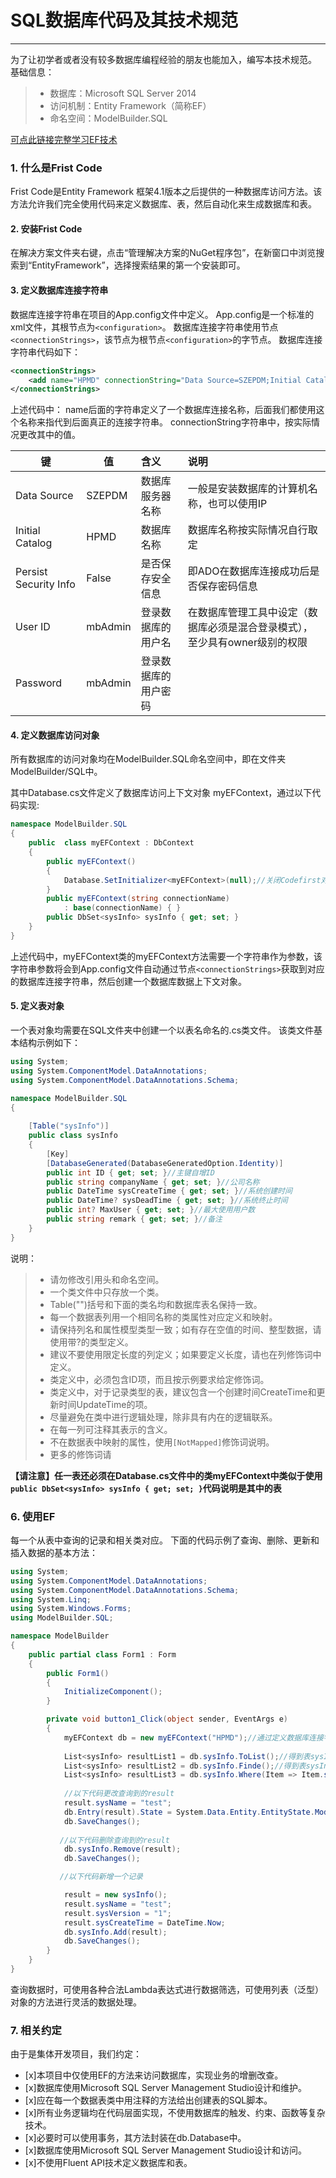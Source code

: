 ﻿# SQL数据库代码及其技术规范
-----------------------------------
 
为了让初学者或者没有较多数据库编程经验的朋友也能加入，编写本技术规范。
基础信息： 
> * 数据库：Microsoft SQL Server 2014
> * 访问机制：Entity Framework（简称EF）
> * 命名空间：ModelBuilder.SQL

[可点此链接完整学习EF技术](https://www.cnblogs.com/caofangsheng/p/5020541.html)



### 1. 什么是Frist Code
Frist Code是Entity Framework 框架4.1版本之后提供的一种数据库访问方法。该方法允许我们完全使用代码来定义数据库、表，然后自动化来生成数据库和表。

#### 2. 安装Frist Code
在解决方案文件夹右键，点击“管理解决方案的NuGet程序包”，在新窗口中浏览搜索到“EntityFramework”，选择搜索结果的第一个安装即可。

#### 3. 定义数据库连接字符串
数据库连接字符串在项目的App.config文件中定义。
App.config是一个标准的xml文件，其根节点为`<configuration>`。
数据库连接字符串使用节点`<connectionStrings>`，该节点为根节点`<configuration>`的字节点。
数据库连接字符串代码如下：
```xml
<connectionStrings>
    <add name="HPMD" connectionString="Data Source=SZEPDM;Initial Catalog=HPMD;Persist Security Info=False;User ID=mbAdmin;Password=mbAdmin;" providerName="System.Data.SqlClient" />
</connectionStrings>
```
上述代码中：
name后面的字符串定义了一个数据库连接名称，后面我们都使用这个名称来指代到后面真正的连接字符串。
connectionString字符串中，按实际情况更改其中的值。

|键                |值          |含义               |说明|
|--------          |--------    |:-----             |:----|
| Data Source      |SZEPDM      |数据库服务器名称   |一般是安装数据库的计算机名称，也可以使用IP
| Initial Catalog  |HPMD        |数据库名称         |数据库名称按实际情况自行取定
| Persist Security Info |False  |是否保存安全信息   |即ADO在数据库连接成功后是否保存密码信息|
| User ID          |mbAdmin     |登录数据库的用户名 |在数据库管理工具中设定（数据库必须是混合登录模式），至少具有owner级别的权限
| Password         |mbAdmin     |登录数据库的用户密码|

#### 4. 定义数据库访问对象
所有数据库的访问对象均在ModelBuilder.SQL命名空间中，即在文件夹ModelBuilder/SQL中。

其中Database.cs文件定义了数据库访问上下文对象 myEFContext，通过以下代码实现:
```csharp
namespace ModelBuilder.SQL
{
    public  class myEFContext : DbContext
    {
        public myEFContext()
        {
            Database.SetInitializer<myEFContext>(null);//关闭Codefirst对数据库的检测。这样代码只会访问数据，而不会检查数据库结构的更改。避免不需要的警告
        }
        public myEFContext(string connectionName)
            : base(connectionName) { }
        public DbSet<sysInfo> sysInfo { get; set; }
    }
}

```
上述代码中，myEFContext类的myEFContext方法需要一个字符串作为参数，该字符串参数将会到App.config文件自动通过节点`<connectionStrings>`获取到对应的数据库连接字符串，然后创建一个数据库数据上下文对象。

#### 5. 定义表对象
一个表对象均需要在SQL文件夹中创建一个以表名命名的.cs类文件。
该类文件基本结构示例如下：
```csharp
using System;
using System.ComponentModel.DataAnnotations;
using System.ComponentModel.DataAnnotations.Schema;

namespace ModelBuilder.SQL
{
   
    [Table("sysInfo")]
    public class sysInfo
    {
        [Key]
        [DatabaseGenerated(DatabaseGeneratedOption.Identity)]
        public int ID { get; set; }//主键自增ID
        public string companyName { get; set; }//公司名称
        public DateTime sysCreateTime { get; set; }//系统创建时间
        public DateTime? sysDeadTime { get; set; }//系统终止时间
        public int? MaxUser { get; set; }//最大使用用户数
        public string remark { get; set; }//备注
    }
}

```
说明：
> * 请勿修改引用头和命名空间。
> * 一个类文件中只存放一个类。
> * Table("")括号和下面的类名均和数据库表名保持一致。
> * 每一个数据表列用一个相同名称的类属性对应定义和映射。
> * 请保持列名和属性模型类型一致；如有存在空值的时间、整型数据，请使用带?的类型定义。
> * 建议不要使用限定长度的列定义；如果要定义长度，请也在列修饰词中定义。
> * 类定义中，必须包含ID项，而且按示例要求给定修饰词。
> * 类定义中，对于记录类型的表，建议包含一个创建时间CreateTime和更新时间UpdateTime的项。
> * 尽量避免在类中进行逻辑处理，除非具有内在的逻辑联系。
> * 在每一列可注释其表示的含义。
> * 不在数据表中映射的属性，使用`[NotMapped]`修饰词说明。
> * 更多的修饰词请

**【请注意】任一表还必须在Database.cs文件中的类myEFContext中类似于使用`public DbSet<sysInfo> sysInfo { get; set; }`代码说明是其中的表**

### 6. 使用EF
每一个从表中查询的记录和相关类对应。
下面的代码示例了查询、删除、更新和插入数据的基本方法：

```csharp
using System;
using System.ComponentModel.DataAnnotations;
using System.ComponentModel.DataAnnotations.Schema;
using System.Linq;
using System.Windows.Forms;
using ModelBuilder.SQL;

namespace ModelBuilder
{ 
    public partial class Form1 : Form
    {
        public Form1()
        {
            InitializeComponent();
        }

        private void button1_Click(object sender, EventArgs e)
        {
            myEFContext db = new myEFContext("HPMD");//通过定义数据库连接字符串创建数据库连接对象
            
            List<sysInfo> resultList1 = db.sysInfo.ToList();//得到表sysInfo所有记录列表
            List<sysInfo> resultList2 = db.sysInfo.Finde();//得到表sysInfo所有记录列表
            List<sysInfo> resultList3 = db.sysInfo.Where(Item => Item.sysName == "系统名称" && Item.sysCreateTime != null).ToList();//使用Lambda表达式作为条件查询
            
            //以下代码更改查询到的result
            result.sysName = "test";
            db.Entry(result).State = System.Data.Entity.EntityState.Modified;
            db.SaveChanges();
          
           //以下代码删除查询到的result
            db.sysInfo.Remove(result);
            db.SaveChanges();

           //以下代码新增一个记录

            result = new sysInfo();
            result.sysName = "test";
            result.sysVersion = "1";
            result.sysCreateTime = DateTime.Now;
            db.sysInfo.Add(result);
            db.SaveChanges();                 
        }
    }
}

```
查询数据时，可使用各种合法Lambda表达式进行数据筛选，可使用列表（泛型）对象的方法进行灵活的数据处理。
### 7. 相关约定
由于是集体开发项目，我们约定：
- [x]本项目中仅使用EF的方法来访问数据库，实现业务的增删改查。
- [x]数据库使用Microsoft SQL Server Management Studio设计和维护。
- [x]应在每一个数据表类中用注释的方法给出创建表的SQL脚本。
- [x]所有业务逻辑均在代码层面实现，不使用数据库的触发、约束、函数等复杂技术。
- [x]必要时可以使用事务，其方法封装在db.Database中。
- [x]数据库使用Microsoft SQL Server Management Studio设计和访问。
- [x]不使用Fluent API技术定义数据库和表。
